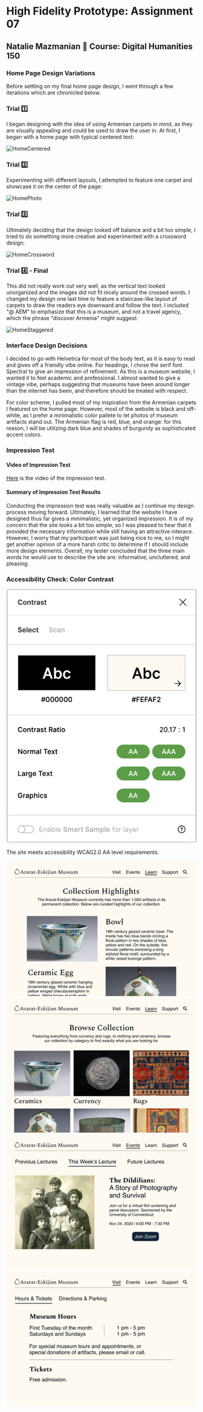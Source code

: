 # High Fidelity Prototype: Assignment 07
## Natalie Mazmanian :book: Course: Digital Humanities 150 

### Home Page Design Variations

Before settling on my final home page design, I went through a few iterations which are chronicled below.

### Trial :one:

I began designing with the idea of using Armenian carpets in mind, as they are visually appealing and could be used to draw the user in. At first, I began with a home page with typical centered text:

![HomeCentered](https://github.com/mysticaltofu/DH150-NATALIEMAZMANIAN/blob/main/HomeCentered.png)

### Trial :two:

Experimenting with different layouts, I attempted to feature one carpet and showcase it on the center of the page:

![HomePhoto](https://github.com/mysticaltofu/DH150-NATALIEMAZMANIAN/blob/main/HomePhoto.png)

### Trial :three:

Ultimately deciding that the design looked off balance and a bit too simple, I tried to do something more creative and experimented with a crossword design:

![HomeCrossword](https://github.com/mysticaltofu/DH150-NATALIEMAZMANIAN/blob/main/HomeCrossword.png)

### Trial :four: - Final

This did not really work out very well, as the vertical text looked unorganized and the images did not fit nicely around the crossed words. I changed my design one last time to feature a staircase-like layout of carpets to draw the readers eye downward and follow the text. I included "@ AEM" to emphasize that this is a museum, and not a travel agency, which the phrase "discover Armenia" might suggest:

![HomeStaggered](https://github.com/mysticaltofu/DH150-NATALIEMAZMANIAN/blob/main/HomeStaggered.png)

### Interface Design Decisions

I decided to go with Helvetica for most of the body text, as it is easy to read and gives off a friendly vibe online. For headings, I chose the serif font Spectral to give an impression of refinement. As this is a museum website, I wanted it to feel academic and professional. I almost wanted to give a vintage vibe, perhaps suggesting that museums have been around longer than the internet has been, and therefore should be treated with respect.

For color scheme, I pulled most of my inspiration from the Armenian carpets I featured on the home page. However, most of the website is black and off-white, as I prefer a minimalistic color pallete to let photos of museum artifacts stand out. The Armenian flag is red, blue, and orange: for this reason, I will be utilizing dark blue and shades of burgundy as sophisticated accent colors.

### Impression Test

#### Video of Impression Test
[Here](https://drive.google.com/file/d/1AMr0NXTQpDUg_TLa4mrv2Nnvsce5Rgsi/view?usp=sharing) is the video of the impression test.

#### Summary of Impression Test Results
Conducting the impression test was really valuable as I continue my design process moving forward. Ultimately, I learned that the website I have designed thus far gives a minimalistic, yet organized impression. It is of my concern that the site looks a bit too simple, so I was pleased to hear that it provided the necessary information while still having an attractive interace. However, I worry that my participant was just being nice to me, so I might get another opinion of a more harsh critic to determine if I should include more design elements. Overall, my tester concluded that the three main words he would use to describe the site are: informative, uncluttered, and pleasing.

### Accessibility Check: Color Contrast
![ColorContrast](https://github.com/mysticaltofu/DH150-NATALIEMAZMANIAN/blob/main/colorContrast.png)

The site meets accessibility WCAG2.0 AA level requirements.

![CollectionHighlights](https://github.com/mysticaltofu/DH150-NATALIEMAZMANIAN/blob/main/CollectionHighlights.png)
![CollectionCategories](https://github.com/mysticaltofu/DH150-NATALIEMAZMANIAN/blob/main/CollectionCategories.png)
![Lecture](https://github.com/mysticaltofu/DH150-NATALIEMAZMANIAN/blob/main/Lecture.png)
![HoursAndTickets](https://github.com/mysticaltofu/DH150-NATALIEMAZMANIAN/blob/main/HoursAndTickets.png)
